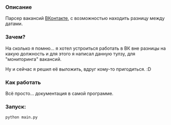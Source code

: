 ### Описание

Парсер вакансий [ВКонтакте](vk.com/jobs), с возможностью находить разницу между датами.

### Зачем?

На сколько я помню... я хотел устроиться работать в ВК вне разницы на какую должность и для этого я написал данную
тулзу, для "мониторинга" вакансий.

Ну и сейчас я решил её выложить, вдруг кому-то пригодиться. :D

### Как работать

Всё просто... документация в самой программе.

### Запуск:

```shell
python main.py
```

